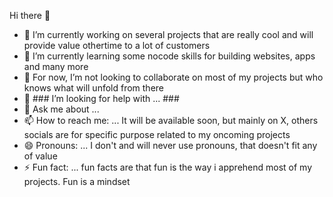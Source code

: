 Hi there 👋


- 🔭 I’m currently working on several projects that are really cool and will provide value othertime to a lot of customers
- 🌱 I’m currently learning some nocode skills for building websites, apps and many more 
- 👯 For now, I’m not looking to collaborate on most of my projects but who knows what will unfold from there
- 🤔 ###  I’m looking for help with ... ###
- 💬 Ask me about ...
- 📫 How to reach me: ...  It will be available soon, but mainly on X, others socials are for specific purpose related to my oncoming projects
- 😄 Pronouns: ...  I don't and will never use pronouns, that doesn't fit any of value
- ⚡ Fun fact: ...  fun facts are that fun is the way i apprehend most of my projects. Fun is a mindset

